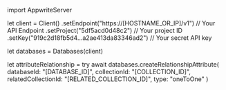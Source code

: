 import AppwriteServer

let client = Client()
    .setEndpoint("https://[HOSTNAME_OR_IP]/v1") // Your API Endpoint
    .setProject("5df5acd0d48c2") // Your project ID
    .setKey("919c2d18fb5d4...a2ae413da83346ad2") // Your secret API key

let databases = Databases(client)

let attributeRelationship = try await databases.createRelationshipAttribute(
    databaseId: "[DATABASE_ID]",
    collectionId: "[COLLECTION_ID]",
    relatedCollectionId: "[RELATED_COLLECTION_ID]",
    type: "oneToOne"
)

